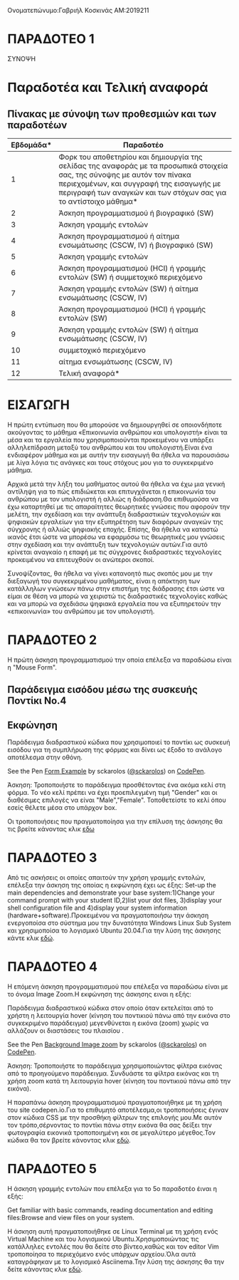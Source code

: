Ονοματεπώνυμο:Γαβριήλ Κοσκινάς
ΑΜ:2019211


# ΠΑΡΑΔΟΤΕΟ 1

ΣΥΝΟΨΗ

# Παραδοτέα και Τελική αναφορά

## Πίνακας με σύνοψη των προθεσμιών και των παραδοτέων
| Εβδομάδα* | Παραδοτέο |
| --- | --- |
| 1 | Φορκ του αποθετηρίου και δημιουργία της σελίδας της αναφοράς με τα προσωπικά στοιχεία σας, της σύνοψης με αυτόν τον πίνακα περιεχομένων, και συγγραφή της εισαγωγής με περιγραφή των αναγκών και των στόχων σας για το αντίστοιχο μάθημα* |
| 2 | Άσκηση προγραμματισμού ή βιογραφικό  (SW) |
| 3 | Άσκηση γραμμής εντολών |
| 4 | Άσκηση προγραμματισμού ή αίτημα ενσωμάτωσης (CSCW, IV) ή βιογραφικό  (SW) |
| 5 | Άσκηση γραμμής εντολών |
| 6 | Άσκηση προγραμματισμού (HCI) ή γραμμής εντολών (SW) ή συμμετοχικό περιεχόμενο |
| 7 | Άσκηση γραμμής εντολών (SW) ή αίτημα ενσωμάτωσης (CSCW, IV) |
| 8 | Άσκηση προγραμματισμού (HCI) ή γραμμής εντολών (SW) |
| 9 | Άσκηση γραμμής εντολών (SW) ή αίτημα ενσωμάτωσης (CSCW, IV) |
| 10 | συμμετοχικό περιεχόμενο |
| 11 | αίτημα ενσωμάτωσης (CSCW, IV) |
| 12 | Τελική αναφορά* |


# ΕΙΣΑΓΩΓΗ

  Η πρώτη εντύπωση που θα μπορούσε να δημιουργηθεί σε οποιονδήποτε ακούγοντας το 
μάθημα «Επικοινωνία  ανθρώπου και υπολογιστή» είναι τα μέσα και τα εργαλεία που 
χρησιμοποιούνται προκειμένου να υπάρξει αλληλεπίδραση μεταξύ του ανθρώπου και του 
υπολογιστή.Είναι ένα ενδιαφέρον μάθημα  και με αυτήν την εισαγωγή θα ήθελα να παρουσιάσω 
με λίγα λόγια τις ανάγκες και τους στόχους  μου για το συγκεκριμένο μάθημα.

  Αρχικά μετά την λήξη του μαθήματος αυτού θα ήθελα να έχω μια γενική αντίληψη για το 
πώς επιδιώκεται και επιτυγχάνεται η επικοινωνία του ανθρώπου με τον υπολογιστή ή αλλιώς 
η διάδραση.Θα επιθυμούσα να έχω καταρτηθεί με τις απαραίτητες  θεωρητικές γνώσεις που 
αφορούν την μελέτη, την σχεδίαση και την ανάπτυξη διαδραστικών τεχνολογιών και ψηφιακών 
εργαλείων για την εξυπηρέτηση των διαφόρων αναγκών της σύγχρονης ή αλλιώς ψηφιακής εποχής.
Επίσης, θα ήθελα να καταστώ ικανός έτσι ώστε να μπορέσω να εφαρμόσω τις θεωρητικές μου γνώσεις  
στην σχεδίαση και την ανάπτυξη των τεχνολογιών αυτών.Για αυτό κρίνεται αναγκαίο η επαφή  με τις 
σύγχρονες διαδραστικές τεχνολογίες προκειμένου να επιτευχθούν οι ανώτεροι σκοποί.

  Συνοψίζοντας, θα ήθελα να γίνει κατανοητό πως σκοπός μου με την διεξαγωγή του συγκεκριμένου 
μαθήματος,  είναι η απόκτηση των κατάλληλων  γνώσεων πάνω στην επιστήμη της διάδρασης έτσι ώστε
να είμαι σε θέση να μπορώ να χειριστώ τις διαδραστικές τεχνολογίες καθώς και να μπορώ να σχεδιάσω 
ψηφιακά εργαλεία που να εξυπηρετούν την «επικοινωνία» του ανθρώπου με τον υπολογιστή.



# ΠΑΡΑΔΟΤΕΟ 2

Η πρώτη άσκηση προγραμματισμού την οποία επέλεξα να παραδώσω είναι η "Mouse Form".


## Παράδειγμα εισόδου μέσω της συσκευής Ποντίκι Νο.4

## Εκφώνηση

Παράδειγμα διαδραστικού κώδικα που χρησιμοποιεί το ποντίκι ως συσκευή εισόδου για τη συμπλήρωση της φόρμας και δίνει ως έξοδο το ανάλογο αποτέλεσμα στην οθόνη.

<p data-height="350" data-theme-id="17517" data-slug-hash="vNYZXK" data-default-tab="result" data-user="sckarolos" class='codepen'>See the Pen <a href='https://codepen.io/sckarolos/pen/vNYZXK/'>Form Example</a> by sckarolos (<a href='https://codepen.io/sckarolos'>@sckarolos</a>) on <a href='https://codepen.io'>CodePen</a>.</p>
<script async src="//assets.codepen.io/assets/embed/ei.js"></script>

Άσκηση: Τροποποιήστε το παράδειγμα προσθέτοντας ένα ακόμα κελί στη φόρμα. Το νέο κελί πρέπει να έχει προεπιλεγμένη τιμή "Gender" και οι διαθέσιμες επιλογές να είναι "Male","Female". Τοποθετείστε το κελί όπου εσείς θέλετε μέσα στο υπάρχον box.

Οι τροποποιήσεις που πραγματοποίησα για την επίλυση της άσκησης θα τις βρείτε κάνοντας κλικ [εδω](https://codepen.io/2019211/pen/xxOOMoP)



# ΠΑΡΑΔΟΤΕΟ 3

Από τις ασκήσεις οι οποίες απαιτούν την χρήση γραμμής εντολών, επέλεξα την άσκηση της οποίας η εκφώνηση έχει ως έξης:
Set-up the main dependencies and demonstrate your base system:1)Change your command prompt with your student ID,2)list your dot files,
3)display your shell configuration file and 4)display your system information (hardware+software).Προκειμένου να πραγματοποιήσω την άσκηση 
ενεργοποίσα στο σύστημα μου την δυνατότητα Windows Linux Sub System και χρησιμοποίσα το λογισμικό Ubuntu 20.04.Για την λύση της άσκησης 
κάντε κλικ [εδώ](https://asciinema.org/a/p7xcHNR8EHOFQmUygvzvQRCA4).



# ΠΑΡΑΔΟΤΕΟ 4

Η επόμενη άσκηση προγραμματισμού που επέλεξα να παραδώσω είναι με το όνομα Image Zoom.Η εκφώνηση της άσκησης ειναι η εξής:

Παράδειγμα διαδραστικού κώδικα στον οποίο όταν εκτελείται από το χρήστη η λειτουργία hover (κίνηση του ποντικιού πάνω από την εικόνα στο συγκεκριμένο παράδειγμα) μεγενθύνεται η εικόνα (zoom) χωρίς να αλλάζουν οι διαστάσεις του πλαισίου .

<p data-height="350" data-theme-id="17517" data-slug-hash="xwxrPb" data-default-tab="result" data-user="sckarolos" class='codepen'>See the Pen <a href='https://codepen.io/sckarolos/pen/xwxrPb/'>Background Image zoom</a> by sckarolos (<a href='https://codepen.io/sckarolos'>@sckarolos</a>) on <a href='https://codepen.io'>CodePen</a>.</p>
<script async src="//assets.codepen.io/assets/embed/ei.js"></script>

Άσκηση: Τροποποιήστε το παράδειγμα χρησιμοποιώντας φίλτρα εικόνας από το προηγούμενο παράδειγμα. Συνδυάστε τα φίλτρα εικόνας και τη χρήση zoom κατά τη λειτουργία hover (κίνηση του ποντικιού πάνω από την εικόνα).

Η παραπάνω άσκηση προγραμματισμού πραγματοποιήθηκε με τη χρήση του site codepen.io.Για το επιθυμητό αποτέλεσμα,οι τροποποιήσεις έγιναν στον κώδικα CSS με την προσθήκη φίλτρων της επιλογής μου.Με αυτόν τον τρόπο,σέρνοντας το ποντίκι πάνω στην εικόνα θα σας δείξει την φωτογραφία εικονικά τροποποιημένη και σε μεγαλύτερο μέγεθος.Τον κώδικα θα τον βρείτε κάνοντας κλικ [εδώ](https://codepen.io/2019211/pen/vYKjoPw).


# ΠΑΡΑΔΟΤΕΟ 5

Η άσκηση γραμμής εντολών που επέλεξα για το 5ο παραδοτέο έιναι η εξής:

Get familiar with basic commands, reading documentation and editing files:Browse and view files on your system.

Η άσκηση αυτή πραγματοποιήθηκε σε Linux Terminal με τη χρήση ενός Virtual Machine και του λογισμικού Ubuntu.Χρησιμοποιώντας τις κατάλληλες εντολές που θα δείτε στο βίντεο,καθώς  και τον editor Vim τροποποίησα το περιεχόμενο ενός υπάρχων αρχείου.Όλα αυτά καταγράφηκαν με το λογισμικό Asciinema.Την λύση της άσκησης θα την δείτε κάνοντας κλικ [εδώ](https://asciinema.org/a/Qc9tMb3KWfJRqeyZnKauhZ5ZZ).

